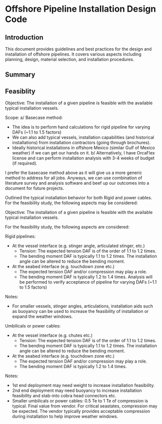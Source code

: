 # Offshore Pipeline Installation Design Code

## Introduction

This document provides guidelines and best practices for the design and installation of offshore pipelines. It covers various aspects including planning, design, material selection, and installation procedures.

## Summary

## Feasiblity

Objective: The installation of a given pipeline is feasible with the available typical installation vessels.

Scope:
a/ Basecase method:

- The idea is to perform hand calculations for rigid pipeline for varying DAFs (~1.1 to 1.5 factors)
- We can also add typical vessels, installation capabilities (and historical installations) from installation contractors (going through brochures).
- Ideally historical installations in offshore Mexico (similar Gulf of Mexico weather) if we can get our hands on it.
b/ Alternatively, I have OrcaFlex license and can perform  installation analysis with 3-4 weeks of budget (if required).

I prefer the basecase method above as it will give us a more generic method to address for all jobs. Anyways, we can use combination of literature survey and analysis software and beef up our outcomes into a document for future projects.

Outlined the typical installation behavior for both Rigid and power cables. For the feasibility study, the following aspects may be considered:

Objective: The installation of a given pipeline is feasible with the available typical installation vessels.

For the feasibility study, the following aspects are considered:

Rigid pipelines:

- At the vessel interface (e.g. stinger angle, articulated stinger, etc.)
  - Tension: The expected tension DAF is of the order of 1.1 to 1.2 times.
  - The bending moment DAF is typically 1.1 to 1.2 times. The installation angle can be altered to reduce the bending moment.
- At the seabed interface (e.g. touchdown zone etc.)
  - The expected tension DAF and/or compression may play a role.
  - The bending moment DAF is typically 1.2 to 1.4 times. Analysis will be performed to verify acceptance of pipeline for varying DAFs (~1.1 to 1.5 factors)

Notes:

- For smaller vessels, stinger angles, articulations, installation aids such as buoyancy can be used to increase the feasibility of installation or expand the weather windows.

Umbilicals or power cables:

- At the vessel interface (e.g. chutes etc.)
  - Tension: The expected tension DAF is of the order of 1.1 to 1.2 times.
  - The bending moment DAF is typically 1.1 to 1.2 times. The installation angle can be altered to reduce the bending moment.
- At the seabed interface (e.g. touchdown zone etc.)
  - The expected tension DAF and/or compression may play a role.
  - The bending moment DAF is typically 1.2 to 1.4 times.

Notes:

- 1st end deployment may need weight to increase installation feasibility.
- 2nd end deployment may need buoyancy to increase installation feasibility and stab-into cobra head connectors etc.
- Smaller umbilicals or power cables: 0.5 Te to 1 Te of compression is typical. Final value from vendor. For critical seastates, compression may be expected. The vendor typically provides acceptable compression during installation to help improve weather windows.
